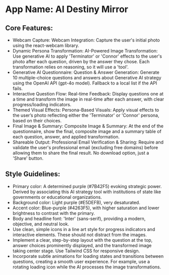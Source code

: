 # **App Name**: AI Destiny Mirror

## Core Features:

- Webcam Capture: Webcam Integration: Capture the user's initial photo using the react-webcam library.
- Dynamic Persona Transformation: AI-Powered Image Transformation: Use generative AI to apply 'Terminator' or 'Connor' effects to the user's photo after each question, driven by the answer they chose. Each transformation relies on reasoning, so it will use a 'tool'.
- Generative AI Questionnaire: Question & Answer Generation: Generate 10 multiple-choice questions and answers about Generative AI strategy using the OpenAI API (gpt-4o model). Fallback to a local list if the API fails.
- Interactive Question Flow: Real-time Feedback: Display questions one at a time and transform the image in real-time after each answer, with clear progress/loading indicators.
- Themed Visual Effects: Persona-Based Visuals: Apply visual effects to the user’s photo reflecting either the 'Terminator' or 'Connor' persona, based on their choices.
- Final Image & Summary: Composite Image & Summary: At the end of the questionnaire, show the final, composite image and a summary table of each question, answer, and applied transformation.
- Shareable Output: Professional Email Verification & Sharing: Require and validate the user's professional email (excluding free domains) before allowing them to share the final result. No download option, just a 'Share' button.

## Style Guidelines:

- Primary color: A determined purple (#7B42F5) evoking strategic power. Derived by associating this AI strategy tool with institutions of state like governments or educational organizations.
- Background color: Light purple (#E5DEFB), very desaturated.
- Accent color: Blue-purple (#4263F5), with higher saturation and lower brightness to contrast with the primary.
- Body and headline font: 'Inter' (sans-serif), providing a modern, objective, and neutral look.
- Use clean, simple icons in a line art style for progress indicators and interactive elements. These should not distract from the images.
- Implement a clear, step-by-step layout with the question at the top, answer choices prominently displayed, and the transformed image taking center stage. Use Tailwind CSS for responsive design.
- Incorporate subtle animations for loading states and transitions between questions, creating a smooth user experience. For example, use a rotating loading icon while the AI processes the image transformations.